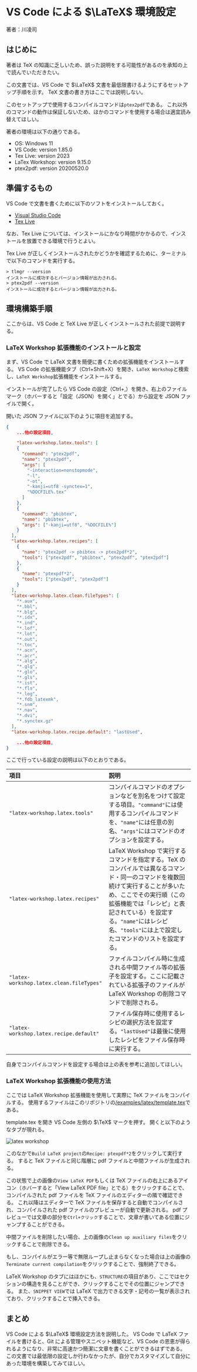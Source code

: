 # VS Code による $\LaTeX$ 環境設定

著者：川凌司

## はじめに

著者は TeX の知識に乏しいため、誤った説明をする可能性があるのを承知の上で読んでいただきたい。

この文書では、VS Code で $\LaTeX$ 文書を最低限書けるようにするセットアップ手順を示す。
TeX 文書の書き方はここでは説明しない。

このセットアップで使用するコンパイルコマンドは`ptex2pdf`である。
これ以外のコマンドの動作は保証しないため、ほかのコマンドを使用する場合は適宜読み替えてほしい。

著者の環境は以下の通りである。

- OS: Windows 11
- VS Code: version 1.85.0
- Tex Live: version 2023
- LaTex Workshop: version 9.15.0
- ptex2pdf: version 20200520.0

## 準備するもの

VS Code で文書を書くために以下のソフトをインストールしておく。

- [Visual Studio Code](https://code.visualstudio.com/)
- [Tex Live](https://tug.org/texlive/)

なお、Tex Live については、インストールにかなり時間がかかるので、インストールを放置できる環境で行うとよい。

Tex Live が正しくインストールされたかどうかを確認するために、ターミナルで以下のコマンドを実行する。

```
> tlmgr --version
インストールに成功するとバージョン情報が出力される。
> ptex2pdf --version
インストールに成功するとバージョン情報が出力される。
```

## 環境構築手順

ここからは、VS Code と TeX Live が正しくインストールされた前提で説明する。

### LaTeX Workshop 拡張機能のインストールと設定

まず、VS Code で LaTeX 文書を簡便に書くための拡張機能をインストールする。
VS Code の拡張機能タブ（Ctrl+Shift+X）を開き、`LaTeX Workshop`と検索し、`LaTeX Workshop`拡張機能をインストールする。

インストールが完了したら VS Code の設定（Ctrl+,）を開き、右上のファイルマーク（ホバーすると「設定（JSON）を開く」とでる）から設定を JSON ファイルで開く。

開いた JSON ファイルに以下のように項目を追加する。

```JSON
{
    ...他の設定項目,

    "latex-workshop.latex.tools": [
    {
      "command": "ptex2pdf",
      "name": "ptex2pdf",
      "args": [
        "-interaction=nonstopmode",
        "-l",
        "-ot",
        "-kanji=utf8 -synctex=1",
        "%DOCFILE%.tex"
      ]
    },
    {
      "command": "pbibtex",
      "name": "pbibtex",
      "args": ["-kanji=utf8", "%DOCFILE%"]
    }
  ],
  "latex-workshop.latex.recipes": [
    {
      "name": "ptex2pdf -> pbibtex -> ptex2pdf*2",
      "tools": ["ptex2pdf", "pbibtex", "ptex2pdf", "ptex2pdf"]
    },
    {
      "name": "ptexpdf*2",
      "tools": ["ptex2pdf", "ptex2pdf"]
    }
  ],
  "latex-workshop.latex.clean.fileTypes": [
    "*.aux",
    "*.bbl",
    "*.blg",
    "*.idx",
    "*.ind",
    "*.lof",
    "*.lot",
    "*.out",
    "*.toc",
    "*.acn",
    "*.acr",
    "*.alg",
    "*.glg",
    "*.glo",
    "*.gls",
    "*.ist",
    "*.fls",
    "*.log",
    "*.fdb_latexmk",
    "*.snm",
    "*.nav",
    "*.dvi",
    "*.synctex.gz"
  ],
  "latex-workshop.latex.recipe.default": "lastUsed",

    ...他の設定項目,
}
```

ここで行っている設定の説明は以下のとおりである。

| 項目                                     | 説明                                                                                                                                                                                                                                                                                       |
| :--------------------------------------- | :----------------------------------------------------------------------------------------------------------------------------------------------------------------------------------------------------------------------------------------------------------------------------------------- |
| `"latex-workshop.latex.tools"`           | コンパイルコマンドのオプションなどを別名をつけて設定する項目。`"command"`には使用するコンパイルコマンドを、`"name"`には任意の別名、`"args"`にはコマンドのオプションを設定する。                                                                                                            |
| `"latex-workshop.latex.recipes"`         | LaTeX Workshop で実行するコマンドを指定する。TeX のコンパイルでは異なるコマンド・同一のコマンドを複数回続けて実行することが多いため、ここでその実行順（この拡張機能では「レシピ」と表記されている）を設定する。`"name"`にはレシピ名、`"tools"`には上で設定したコマンドのリストを設定する。 |
| `"latex-workshop.latex.clean.fileTypes"` | ファイルコンパイル時に生成される中間ファイル等の拡張子を設定する。ここに記載されている拡張子のファイルが LaTeX Workshop の削除コマンドで削除される。                                                                                                                                       |
| `"latex-workshop.latex.recipe.default"`  | ファイル保存時に使用するレシピの選択方法を設定する。`"lastUsed"`は最後に使用したレシピをファイル保存時に実行する。                                                                                                                                                                         |

自身でコンパイルコマンドを設定する場合は上の表を参考に追加してほしい。

### LaTeX Workshop 拡張機能の使用方法

ここでは LaTeX Workshop 拡張機能を使用して実際に TeX ファイルをコンパイルする。
使用するファイルはこのリポジトリの[/examples/latex/template.tex](./examples/latex/template.tex)である。

template.tex を開き VS Code 左側の $\TeX$ マークを押す。
開くと以下のようなタブが現れる。

![latex workshop](./images/latex/latex_workshop_tab.png)

このなかで`Build LaTeX project`の`Recipe: ptexpdf*2`をクリックして実行する。
すると TeX ファイルと同じ階層に pdf ファイルと中間ファイルが生成される。

この状態で上の画像の`View LaTeX PDF`もしくは TeX ファイルの右上にあるアイコン（ホバーすると「View LaTeX PDF file」とでる）をクリックすることで、コンパイルされた pdf ファイルを TeX ファイルのエディターの隣で確認できる。
これ以降はエディターで TeX ファイルを保存すると自動でコンパイルされ、コンパイルされた pdf ファイルのプレビューが自動で更新される。
pdf プレビューでは文章の部分を`Ctrl+クリック`することで、文章が書いてある位置にジャンプすることができる。

中間ファイルを削除したい場合、上の画像の`Clean up auxiliary files`をクリックすることで削除できる。

もし、コンパイルがエラー等で無限ループし止まらなくなった場合は上の画像の`Terminate current compilation`をクリックすることで、強制終了できる。

LaTeX Workshop のタブにはほかにも、`STRUCTURE`の項目があり、ここではセクションの構造を見ることができ、クリックすることでその位置にジャンプできる。
また、`SNIPPET VIEW`では LaTeX で出力できる文字・記号の一覧が表示されており、クリックすることで挿入できる。

## まとめ

VS Code による $\LaTeX$ 環境設定方法を説明した。
VS Code で LaTeX ファイルを書けると、Git による管理やスニペット機能など、VS Code の恩恵が得られるようになり、非常に高速かつ簡潔に文章を書くことができるはずである。
この文書では最低限の設定しか行わなかったが、自分でカスタマイズして自分にあった環境を構築してみてほしい。
